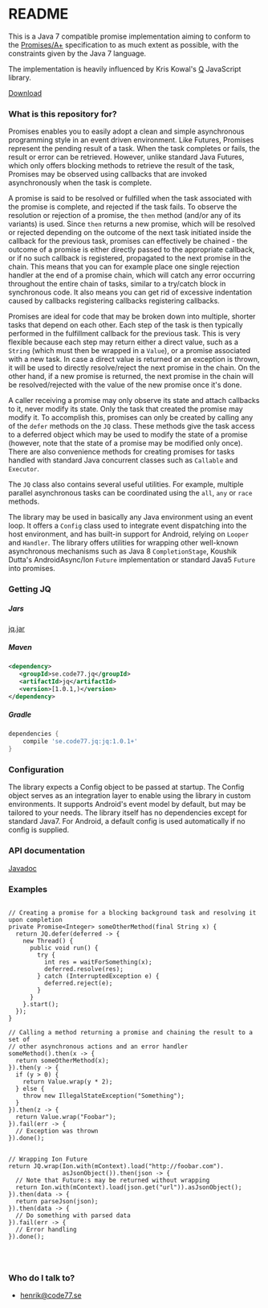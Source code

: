 # README #

This is a Java 7 compatible promise implementation aiming to conform to the [Promises/A+](https://promisesaplus.com/) specification to as much extent as possible, with the constraints given by the Java 7 language.

The implementation is heavily influenced by Kris Kowal's [Q](https://github.com/kriskowal/q) JavaScript library.

[Download](https://github.com/code77se/jq#getting-jq)

### What is this repository for? ###

Promises enables you to easily adopt a clean and simple asynchronous programming style in an event driven environment. Like Futures, Promises represent the pending result of a task. When the task completes or fails, the result or error can be retrieved. However, unlike standard Java Futures, which only offers blocking methods to retrieve the result of the task, Promises may be observed using callbacks that are invoked asynchronously when the task is complete. 

A promise is said to be resolved or fulfilled when the task associated with the promise is complete, and rejected if the task fails. To observe the resolution or rejection of a promise, the `then` method (and/or any of its variants) is used. Since `then` returns a new promise, which will be resolved or rejected depending on the outcome of the next task initiated inside the callback for the previous task, promises can effectively be chained - the outcome of a promise is either directly passed to the appropriate callback, or if no such callback is registered, propagated to the next promise in the chain. This means that you can for example place one single rejection handler at the end of a promise chain, which will catch any error occurring throughout the entire chain of tasks, similar to a try/catch block in synchronous code. It also means you can get rid of excessive indentation caused by callbacks registering callbacks registering callbacks.

Promises are ideal for code that may be broken down into multiple, shorter tasks that depend on each other. Each step of the task is then typically performed in the fulfillment callback for the previous task. This is very flexible because each step may return either a direct value, such as a `String` (which must then be wrapped in a `Value`), or a promise associated with a new task. In case a direct value is returned or an exception is thrown, it will be used to directly resolve/reject the next promise in the chain. On the other hand, if a new promise is returned, the next promise in the chain will be resolved/rejected with the value of the new promise once it's done.

A caller receiving a promise may only observe its state and attach callbacks to it, never modify its state. Only the task that created the promise may modify it. To accomplish this, promises can only be created by calling any of the `defer` methods on the `JQ` class. These methods give the task access to a deferred object which may be used to modify the state of a promise (however, note that the state of a promise may be modified only once). There are also convenience methods for creating promises for tasks handled with standard Java concurrent classes such as `Callable` and `Executor`.

The `JQ` class also contains several useful utilities. For example, multiple parallel asynchronous tasks can be coordinated using the `all`, `any` or `race` methods.

The library may be used in basically any Java environment using an event loop. It offers a `Config` class used to integrate event dispatching into the host environment, and has built-in support for Android, relying on `Looper` and `Handler`. The library offers utilities for wrapping other well-known asynchronous mechanisms such as Java 8 `CompletionStage`, Koushik Dutta's AndroidAsync/Ion `Future` implementation or standard Java5 `Future` into promises.



### Getting JQ ###

##### Jars 

[jq.jar](http://TODO)

##### Maven
```xml
<dependency>
   <groupId>se.code77.jq</groupId>
   <artifactId>jq</artifactId>
   <version>[1.0.1,)</version>
</dependency>
```

##### Gradle
```groovy
dependencies {
    compile 'se.code77.jq:jq:1.0.1+'
}
````

### Configuration

The library expects a Config object to be passed at startup. The Config object serves as an integration layer to enable using the library in custom environments. It supports Android's event model by default, but may be tailored to your needs. The library itself has no dependencies except for standard Java7. For Android, a default config is used automatically if no config is supplied.

### API documentation ###

[Javadoc](https://code77se.github.io/jq/)

### Examples ###

```

// Creating a promise for a blocking background task and resolving it upon completion
private Promise<Integer> someOtherMethod(final String x) {
  return JQ.defer(deferred -> {
    new Thread() {
      public void run() {
        try {
          int res = waitForSomething(x);
          deferred.resolve(res);
        } catch (InterruptedException e) {
          deferred.reject(e);
        }
      }
    }.start();
  });
}

// Calling a method returning a promise and chaining the result to a set of 
// other asynchronous actions and an error handler
someMethod().then(x -> {
  return someOtherMethod(x);
}).then(y -> {
  if (y > 0) {
    return Value.wrap(y * 2);
  } else {
    throw new IllegalStateException("Something");
  }
}).then(z -> {
  return Value.wrap("Foobar");
}).fail(err -> {
  // Exception was thrown  
}).done();


// Wrapping Ion Future
return JQ.wrap(Ion.with(mContext).load("http://foobar.com").
               asJsonObject()).then(json -> {
  // Note that Future:s may be returned without wrapping
  return Ion.with(mContext).load(json.get("url")).asJsonObject();	      
}).then(data -> {
  return parseJson(json);
}).then(data -> {
  // Do something with parsed data
}).fail(err -> {  
  // Error handling
}).done();




```


### Who do I talk to? ###

* henrik@code77.se

